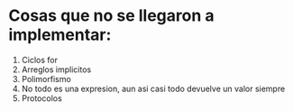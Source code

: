 # Cosas que no se llegaron a implementar:

1. Ciclos for
1. Arreglos implicitos
1. Polimorfismo
1. No todo es una expresion, aun asi casi todo devuelve un valor siempre
1. Protocolos